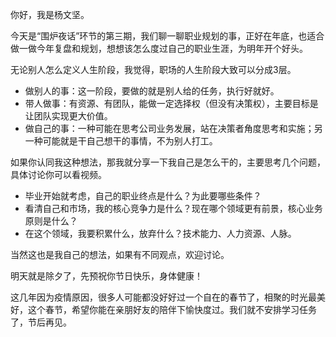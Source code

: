 你好，我是杨文坚。

今天是“围炉夜话”环节的第三期，我们聊一聊职业规划的事，正好在年底，也适合做一做今年复盘和规划，想想该怎么度过自己的职业生涯，为明年开个好头。

⽆论别⼈怎么定义⼈⽣阶段，我觉得，职场的⼈⽣阶段⼤致可以分成3层。

- 做别⼈的事：这⼀阶段，要做的就是别⼈给的任务，执⾏好就好。
- 带⼈做事：有资源、有团队，能做⼀定选择权（但没有决策权），主要⽬标是让团队实现更⼤价值。
- 做⾃⼰的事：一种可能在思考公司业务发展，站在决策者⻆度思考和实施；另一种可能就是⼲⾃⼰想⼲的事情，不为别⼈打⼯。

如果你认同我这种想法，那我就分享一下我⾃⼰是怎么⼲的，主要思考几个问题，具体讨论你可以看视频。

- 毕业开始就考虑，⾃⼰的职业终点是什么？为此要哪些条件？
- 看清自己和市场，我的核⼼竞争⼒是什么？现在哪个领域更有前景，核⼼业务原则是什么？
- 在这个领域，我要积累什么，放弃什么？技术能⼒、⼈⼒资源、⼈脉。

当然这也是我自己的想法，如果有不同观点，欢迎讨论。

明天就是除夕了，先预祝你节日快乐，身体健康！

这几年因为疫情原因，很多人可能都没好好过一个自在的春节了，相聚的时光最美好，这个春节，希望你能在亲朋好友的陪伴下愉快度过。我们就不安排学习任务了，节后再见。